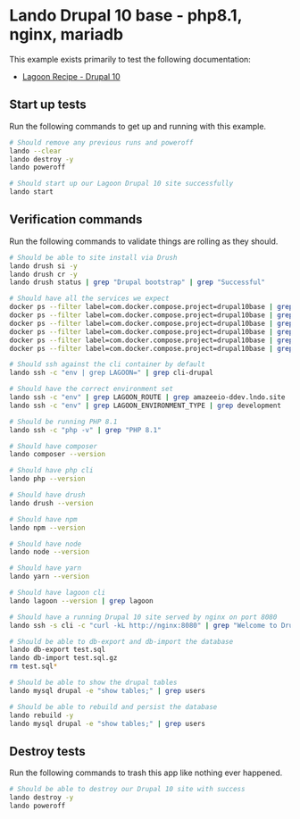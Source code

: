 Lando Drupal 10 base - php8.1, nginx, mariadb
=============================================

This example exists primarily to test the following documentation:

* [Lagoon Recipe - Drupal 10](https://docs.lando.dev/config/lagoon.html)

Start up tests
--------------

Run the following commands to get up and running with this example.

```bash
# Should remove any previous runs and poweroff
lando --clear
lando destroy -y
lando poweroff

# Should start up our Lagoon Drupal 10 site successfully
lando start
```

Verification commands
---------------------

Run the following commands to validate things are rolling as they should.

```bash
# Should be able to site install via Drush
lando drush si -y
lando drush cr -y
lando drush status | grep "Drupal bootstrap" | grep "Successful"

# Should have all the services we expect
docker ps --filter label=com.docker.compose.project=drupal10base | grep Up | grep drupal10base_nginx_1
docker ps --filter label=com.docker.compose.project=drupal10base | grep Up | grep drupal10base_mariadb_1
docker ps --filter label=com.docker.compose.project=drupal10base | grep Up | grep drupal10base_mailhog_1
docker ps --filter label=com.docker.compose.project=drupal10base | grep Up | grep drupal10base_php_1
docker ps --filter label=com.docker.compose.project=drupal10base | grep Up | grep drupal10base_cli_1
docker ps --filter label=com.docker.compose.project=drupal10base | grep Up | grep drupal10base_lagooncli_1

# Should ssh against the cli container by default
lando ssh -c "env | grep LAGOON=" | grep cli-drupal

# Should have the correct environment set
lando ssh -c "env" | grep LAGOON_ROUTE | grep amazeeio-ddev.lndo.site
lando ssh -c "env" | grep LAGOON_ENVIRONMENT_TYPE | grep development

# Should be running PHP 8.1
lando ssh -c "php -v" | grep "PHP 8.1"

# Should have composer
lando composer --version

# Should have php cli
lando php --version

# Should have drush
lando drush --version

# Should have npm
lando npm --version

# Should have node
lando node --version

# Should have yarn
lando yarn --version

# Should have lagoon cli
lando lagoon --version | grep lagoon

# Should have a running Drupal 10 site served by nginx on port 8080
lando ssh -s cli -c "curl -kL http://nginx:8080" | grep "Welcome to Drush Site-Install"

# Should be able to db-export and db-import the database
lando db-export test.sql
lando db-import test.sql.gz
rm test.sql*

# Should be able to show the drupal tables
lando mysql drupal -e "show tables;" | grep users

# Should be able to rebuild and persist the database
lando rebuild -y
lando mysql drupal -e "show tables;" | grep users
```

Destroy tests
-------------

Run the following commands to trash this app like nothing ever happened.

```bash
# Should be able to destroy our Drupal 10 site with success
lando destroy -y
lando poweroff
```
